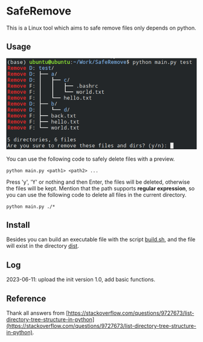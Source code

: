 # SafeRemove
This is a Linux tool which aims to safe remove files only depends on python.
## Usage
![demo.png](pics/demo.png)

You can use the following code to safely delete files with a preview.
```
python main.py <path1> <path2> ...
```
Press 'y', 'Y' or nothing and then Enter, the files will be deleted, otherwise the files will be kept.
Mention that the path supports **regular expression**, so you can use the following code to delete all files in the current directory.
```
python main.py ./*
```

## Install
Besides you can build an executable file with the script [build.sh](build.sh), and the file will exist in the directory [dist](dist).

## Log
2023-06-11: upload the init version 1.0, add basic functions.
    
## Reference
Thank all answers from [https://stackoverflow.com/questions/9727673/list-directory-tree-structure-in-python](https://stackoverflow.com/questions/9727673/list-directory-tree-structure-in-python).
